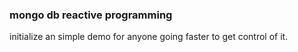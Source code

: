### mongo db reactive programming

initialize an simple demo for anyone going faster to get control of it.
